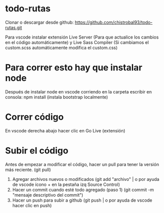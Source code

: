 # todo-rutas
Clonar o descargar desde github: https://github.com/chistrobal93/todo-rutas.git

Para vscode instalar extensión Live Server (Para que actualice los cambios en el código automáticamente) y Live Sass Compiler (Si cambiamos el custom.scss automáticamente modifica el custom.css)

# Para correr esto hay que instalar node
Después de instalar node en vscode corriendo en la carpeta escribir en consola: npm install (instala bootstrap localmente)

# Correr código
En vscode derecha abajo hacer clic en Go Live (extensión)

# Subir el código
Antes de empezar a modificar el código, hacer un pull para tener la versión más reciente. (git pull)
1. Agregar archivos nuevos o modificados (git add "archivo" | o por ayuda de vscode ícono + en la pestaña izq Source Control)
2. Hacer un commit cuando esté todo agregado (paso 1) (git commit -m "mensaje descriptivo del commit")
3. Hacer un push para subir a github (git push | o por ayuda de vscode hacer clic en push)
